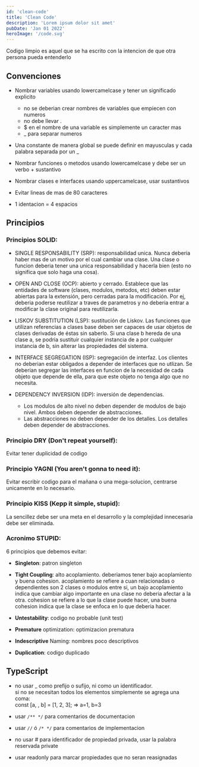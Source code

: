 ```yaml
---
id: 'clean-code'
title: 'Clean Code'
description: 'Lorem ipsum dolor sit amet'
pubDate: 'Jan 01 2022'
heroImage: '/code.svg'
---
```


Codigo limpio es aquel que se ha escrito con la intencion de que otra
persona pueda entenderlo

## Convenciones

- Nombrar variables usando lowercamelcase y tener un significado explicito

  - no se deberian crear nombres de variables que empiecen con numeros
  - no debe llevar .
  - $ en el nombre de una variable es simplemente un caracter mas
  - \_ para separar numeros

- Una constante de manera global se puede definir en mayusculas y cada
  palabra separada por un \_

- Nombrar funciones o metodos usando lowercamelcase y
  debe ser un verbo + sustantivo

- Nombrar clases e interfaces usando uppercamelcase, usar sustantivos

- Evitar lineas de mas de 80 caracteres

- 1 identacion = 4 espacios

## Principios

### Principios SOLID:

- SINGLE RESPONSABILITY (SRP): responsabilidad unica.
  Nunca deberia haber mas de un motivo por el cual cambiar una clase.
  Una clase o funcion deberia tener una unica responsabilidad y hacerla
  bien (esto no significa que solo haga una cosa).

- OPEN AND CLOSE (OCP): abierto y cerrado.
  Establece que las entidades de software (clases, modulos, metodos, etc)
  deben estar abiertas para la extensión, pero cerradas para la
  modificación. Por ej, deberia poderse reutilizar a traves de
  parametros y no deberia entrar a modificar la clase original para
  reutilizarla.

- LISKOV SUBSTITUTION (LSP): sustitución de Liskov.
  Las funciones que utilizan referencias a clases base deben ser
  capaces de usar objetos de clases derivadas de éstas sin saberlo.
  Si una clase b hereda de una clase a, se podria sustituir cualquier
  instancia de a por cualquier instancia de b, sin alterar las
  propiedades del sistema.
- INTERFACE SEGREGATION (ISP): segregación de interfaz.
  Los clientes no deberian estar obligados a depender de interfaces
  que no utlizan. Se deberian segregar las interfaces en funcion de
  la necesidad de cada objeto que depende de ella, para que este objeto
  no tenga algo que no necesita.

- DEPENDENCY INVERSION (IDP): inversión de dependencias.
  - Los modulos de alto nivel no deben depender de modulos de bajo nivel.
    Ambos deben depender de abstracciones.
  - Las abstracciones no deben depender de los detalles.
    Los detalles deben depender de abstracciones.

### Principio DRY (Don't repeat yourself):

Evitar tener duplicidad de codigo

### Principio YAGNI (You aren't gonna to need it):

Evitar escribir codigo para el mañana o una mega-solucion, centrarse
unicamente en lo necesario.

### Principio KISS (Kepp it simple, stupid):

La sencillez debe ser una meta en el desarrollo y la complejidad innecesaria
debe ser eliminada.

### Acronimo STUPID:

6 principios que debemos evitar:

- **Singleton**: patron singleton

- **Tight Coupling**: alto acoplamiento.
  deberiamos tener bajo acoplamiento y buena cohesion.
  acoplamiento se refiere a cuan relacionadas o dependientes son 2
  clases o modulos entre si, un bajo acoplamiento indica que cambiar
  algo importante en una clase no deberia afectar a la otra.
  cohesion se refiere a lo que la clase puede hacer, una buena cohesion
  indica que la clase se enfoca en lo que deberia hacer.

- **Untestability**: codigo no probable (unit test)

- **Premature** optimization: optimizacion prematura

- **Indescriptive** Naming: nombres poco descriptivos

- **Duplication**: codigo duplicado

## TypeScript

- no usar \_ como prefijo o sufijo, ni como un identificador.  
  si no se necesitan todos los elementos simplemente se agrega una coma:  
  const [a, , b] = [1, 2, 3]; => a=1, b=3

- usar `/** */` para comentarios de documentacion
- usar `//` ó `/* */` para comentarios de implementacion

- no usar # para identificador de propiedad privada, usar la palabra
  reservada private

- usar readonly para marcar propiedades que no seran reasignadas

